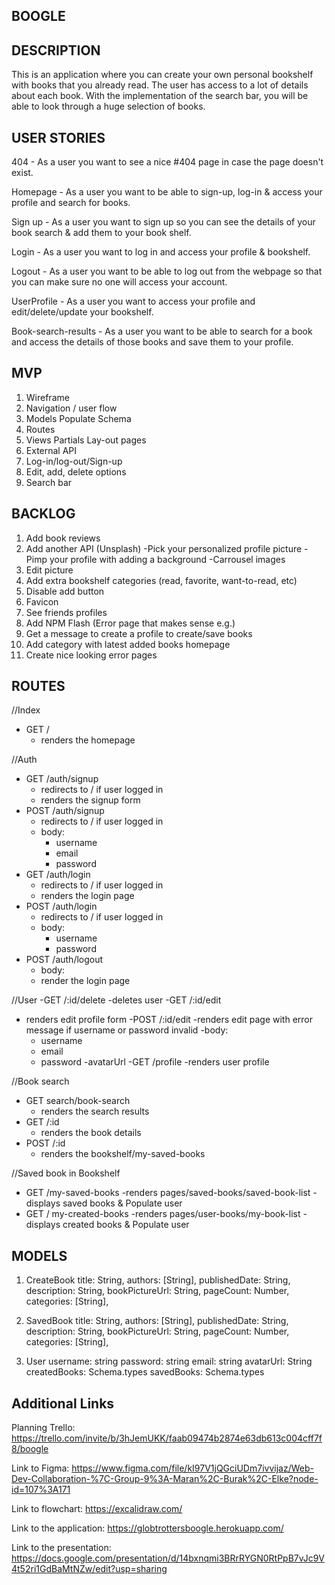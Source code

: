 ## BOOGLE

## DESCRIPTION

This is an application where you can create your own personal bookshelf with books that you already read. The user has access to a lot of details about each book. With the implementation of the search bar, you will be able to look through a huge selection of books.

## USER STORIES

404 - As a user you want to see a nice #404 page in case the page doesn't exist.

Homepage - As a user you want to be able to sign-up, log-in & access your profile and search for books.

Sign up - As a user you want to sign up so you can see the details of your book search & add them to your book shelf.

Login - As a user you want to log in and access your profile & bookshelf.

Logout - As a user you want to be able to log out from the webpage so that you can make sure no one will access your account.

UserProfile - As a user you want to access your profile and edit/delete/update your bookshelf.

Book-search-results - As a user you want to be able to search for a book and access the details of those books and save them to your profile.

## MVP

1. Wireframe
2. Navigation / user flow
3. Models
   Populate
   Schema
4. Routes
5. Views
   Partials
   Lay-out
   pages
6. External API
7. Log-in/log-out/Sign-up
8. Edit, add, delete options
9. Search bar

## BACKLOG

1. Add book reviews
2. Add another API (Unsplash)
   -Pick your personalized profile picture
   -Pimp your profile with adding a background
   -Carrousel images
3. Edit picture
4. Add extra bookshelf categories (read, favorite, want-to-read, etc)
5. Disable add button
6. Favicon
7. See friends profiles
8. Add NPM Flash (Error page that makes sense e.g.)
9. Get a message to create a profile to create/save books
10. Add category with latest added books homepage
11. Create nice looking error pages

## ROUTES

//Index
- GET / 
  - renders the homepage

//Auth
- GET /auth/signup
  - redirects to / if user logged in
  - renders the signup form
- POST /auth/signup
  - redirects to / if user logged in
  - body:
    - username
    - email
    - password
- GET /auth/login
  - redirects to / if user logged in
  - renders the login page
- POST /auth/login
  - redirects to / if user logged in
  - body:
    - username
    - password
- POST /auth/logout
  - body: 
  - render the login page

//User
-GET /:id/delete
 -deletes user
-GET /:id/edit
- renders edit profile form
-POST /:id/edit
  -renders edit page with error message if username or password invalid
  -body:
    - username
    - email
    - password
    -avatarUrl
-GET /profile
  -renders user profile

//Book search
- GET search/book-search
  - renders the search results
- GET /:id
  - renders the book details
- POST /:id
  - renders the bookshelf/my-saved-books 

//Saved book in Bookshelf
- GET /my-saved-books
  -renders pages/saved-books/saved-book-list
  -displays saved books & Populate user
- GET / my-created-books
  -renders pages/user-books/my-book-list
  -displays created books & Populate user


## MODELS

1. CreateBook
  title: String,
  authors: [String],
  publishedDate: String,
  description: String,
  bookPictureUrl: String,
  pageCount: Number,
  categories: [String],

2. SavedBook
    title: String,
    authors: [String],
    publishedDate: String,
    description: String,
    bookPictureUrl: String,
    pageCount: Number,
    categories: [String],

3. User
   username: string
   password: string
   email: string
   avatarUrl: String
   createdBooks: Schema.types
   savedBooks: Schema.types

## Additional Links

Planning Trello: https://trello.com/invite/b/3hJemUKK/faab09474b2874e63db613c004cff7f8/boogle

Link to Figma: https://www.figma.com/file/kI97V1jQGciUDm7ivvijaz/Web-Dev-Collaboration-%7C-Group-9%3A-Maran%2C-Burak%2C-Elke?node-id=107%3A171

Link to flowchart: https://excalidraw.com/

Link to the application: https://globtrottersboogle.herokuapp.com/

Link to the presentation: https://docs.google.com/presentation/d/14bxnqmi3BRrRYGN0RtPpB7vJc9V4t52ri1GdBaMtNZw/edit?usp=sharing
